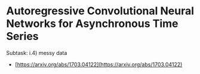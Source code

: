 # Autoregressive Convolutional Neural Networks for Asynchronous Time Series

Subtask: i.4) messy data

- [https://arxiv.org/abs/1703.04122](https://arxiv.org/abs/1703.04122)